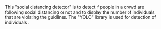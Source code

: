 This "social distancing detector" is to detect if people in a crowd are following social distancing or not and to display the number of individuals that are violating the guidlines.
The "YOLO" library is used for detection of individuals .
